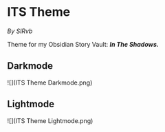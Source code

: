 # ITS Theme
*By SlRvb*

Theme for my Obsidian Story Vault: ***In The Shadows.***

## Darkmode
![](ITS Theme Darkmode.png)

## Lightmode
![](ITS Theme Lightmode.png)
